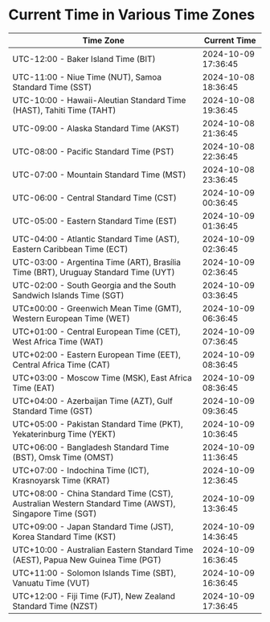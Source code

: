 # Current Time in Various Time Zones

| Time Zone | Current Time |
|-----------|--------------|
| UTC-12:00 - Baker Island Time (BIT) | 2024-10-09 17:36:45 |
| UTC-11:00 - Niue Time (NUT), Samoa Standard Time (SST) | 2024-10-08 18:36:45 |
| UTC-10:00 - Hawaii-Aleutian Standard Time (HAST), Tahiti Time (TAHT) | 2024-10-08 19:36:45 |
| UTC-09:00 - Alaska Standard Time (AKST) | 2024-10-08 21:36:45 |
| UTC-08:00 - Pacific Standard Time (PST) | 2024-10-08 22:36:45 |
| UTC-07:00 - Mountain Standard Time (MST) | 2024-10-08 23:36:45 |
| UTC-06:00 - Central Standard Time (CST) | 2024-10-09 00:36:45 |
| UTC-05:00 - Eastern Standard Time (EST) | 2024-10-09 01:36:45 |
| UTC-04:00 - Atlantic Standard Time (AST), Eastern Caribbean Time (ECT) | 2024-10-09 02:36:45 |
| UTC-03:00 - Argentina Time (ART), Brasília Time (BRT), Uruguay Standard Time (UYT) | 2024-10-09 02:36:45 |
| UTC-02:00 - South Georgia and the South Sandwich Islands Time (SGT) | 2024-10-09 03:36:45 |
| UTC±00:00 - Greenwich Mean Time (GMT), Western European Time (WET) | 2024-10-09 06:36:45 |
| UTC+01:00 - Central European Time (CET), West Africa Time (WAT) | 2024-10-09 07:36:45 |
| UTC+02:00 - Eastern European Time (EET), Central Africa Time (CAT) | 2024-10-09 08:36:45 |
| UTC+03:00 - Moscow Time (MSK), East Africa Time (EAT) | 2024-10-09 08:36:45 |
| UTC+04:00 - Azerbaijan Time (AZT), Gulf Standard Time (GST) | 2024-10-09 09:36:45 |
| UTC+05:00 - Pakistan Standard Time (PKT), Yekaterinburg Time (YEKT) | 2024-10-09 10:36:45 |
| UTC+06:00 - Bangladesh Standard Time (BST), Omsk Time (OMST) | 2024-10-09 11:36:45 |
| UTC+07:00 - Indochina Time (ICT), Krasnoyarsk Time (KRAT) | 2024-10-09 12:36:45 |
| UTC+08:00 - China Standard Time (CST), Australian Western Standard Time (AWST), Singapore Time (SGT) | 2024-10-09 13:36:45 |
| UTC+09:00 - Japan Standard Time (JST), Korea Standard Time (KST) | 2024-10-09 14:36:45 |
| UTC+10:00 - Australian Eastern Standard Time (AEST), Papua New Guinea Time (PGT) | 2024-10-09 16:36:45 |
| UTC+11:00 - Solomon Islands Time (SBT), Vanuatu Time (VUT) | 2024-10-09 16:36:45 |
| UTC+12:00 - Fiji Time (FJT), New Zealand Standard Time (NZST) | 2024-10-09 17:36:45 |
